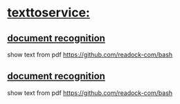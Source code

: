 # [texttoservice:](http://www.texttoservice.com/)

## [document recognition](https://bash.readock.com)
show text from pdf 
https://github.com/readock-com/bash 
 
## [document recognition](https://bash.readock.com)
show text from pdf 
https://github.com/readock-com/bash 
 
